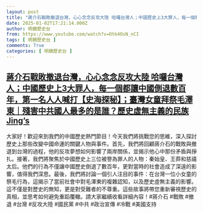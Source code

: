```yaml
---
layout: post
title: "蔣介石戰敗撤退台灣，心心念念反攻大陸 哈囉台灣人；中國歷史上3大罪人，每一個都讓中國倒退數百年，第一名人人喊打【史海探秘】；臺灣女童拜祭毛澤東｜殘害中共國人最多的是誰？歷史虛無主義的民族 Jing’s"
date: 2025-01-02T17:21:14.000Z
author: 明鏡歷史台
from: https://www.youtube.com/watch?v=Otk4OsN_nCI
tags: [ 明鏡歷史台 ]
comments: True
categories: [ 明鏡歷史台 ]
---
```

<!--1735838474000-->
[蔣介石戰敗撤退台灣，心心念念反攻大陸 哈囉台灣人；中國歷史上3大罪人，每一個都讓中國倒退數百年，第一名人人喊打【史海探秘】；臺灣女童拜祭毛澤東｜殘害中共國人最多的是誰？歷史虛無主義的民族 Jing’s](https://www.youtube.com/watch?v=Otk4OsN_nCI)
------

<div>
大家好！歡迎來到我們的中國歷史熱門節目！今天我們將挑戰您的思維，深入探討歷史上那些改變中國命運的關鍵人物與事件。首先，我們將回顧蔣介石的戰敗與撤退到台灣的過程，他的反攻夢想如何影響了兩岸關係，並揭示他心中那份矛盾與掙扎。接著，我們將聚焦於中國歷史上三位被譽為罪人的人物：秦始皇、王莽和慈禧太后。他們的行為不僅讓中國歷史倒退了數百年，更對當時的社會造成了深遠的影響，值得我們深思。最後，我們將討論一個引人注目的事件：在台灣一位小女童的祭毛行為，這揭示了當前社會中對毛澤東的複雜認知，以及歷史虛無主義的影響。這不僅是對歷史的無知，更是對受難者的不尊重。這些故事將帶您重新審視歷史的真相，並思考如何避免重蹈覆轍。請大家繼續收看詳細內容！#蔣介石 #戰敗 #撤退 #台灣 #反攻大陸 #國民黨 #中共 #政治宣傳 #冷戰 #美國支持
</div>
